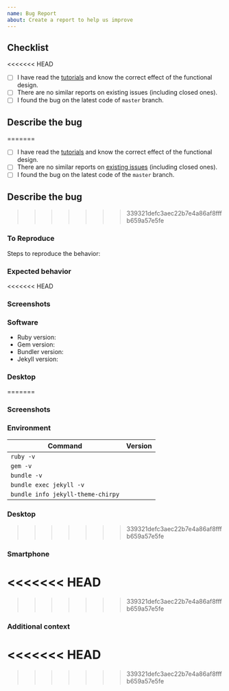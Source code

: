 ```yaml
---
name: Bug Report
about: Create a report to help us improve
---
```


<!-- NOTE: Please maintain all sections, otherwise the issue will be automatically closed :) -->

## Checklist
<<<<<<< HEAD
<!-- Please complete the following list of tasks, and then check it by change the "[ ]" to "[x]" -->
- [ ] I have read the [tutorials](https://chirpy.cotes.info/categories/tutorial/) and know the correct effect of the functional design.
- [ ] There are no similar reports on existing issues (including closed ones).
- [ ] I found the bug on the latest code of `master` branch.

## Describe the bug
=======

<!-- Please complete the following list of tasks, and then check it by changing the "[ ]" to "[x]" -->

- [ ] I have read the [tutorials](https://cotes2020.github.io/chirpy-demo/categories/tutorial/) and know the correct effect of the functional design.
- [ ] There are no similar reports on [existing issues](https://github.com/cotes2020/jekyll-theme-chirpy/issues?q=is%3Aissue) (including closed ones).
- [ ] I found the bug on the latest code of the `master` branch.

## Describe the bug

>>>>>>> 339321defc3aec22b7e4a86af8fffb659a57e5fe
<!-- A clear and concise description of what the bug is. -->

### To Reproduce

Steps to reproduce the behavior:
<!--
1. Go to '...'
2. Click on '....'
3. Scroll down to '....'
4. See error
-->

### Expected behavior
<<<<<<< HEAD
<!-- A clear and concise description of what you expected to happen. -->

### Screenshots
<!-- If applicable, add screenshots to help explain your problem. -->

### Software
<!-- Please complete the following information -->
- Ruby version: <!-- by running: `ruby -v` -->
- Gem version: <!-- by running: `gem -v`-->
- Bundler version: <!-- by running: `bundle -v`-->
- Jekyll version: <!-- by running: `bundle list | grep " jekyll "` -->

### Desktop
=======

<!-- A clear and concise description of what you expected to happen. -->

### Screenshots

<!-- If applicable, add screenshots to help explain your problem. -->

### Environment

| Command                           | Version |
|-----------------------------------|---------|
| `ruby -v`                         |         |
| `gem -v`                          |         |
| `bundle -v`                       |         |
| `bundle exec jekyll -v`           |         |
| `bundle info jekyll-theme-chirpy` |         |

### Desktop

>>>>>>> 339321defc3aec22b7e4a86af8fffb659a57e5fe
<!-- If necessary, uncomment and fill in the following list:
- OS: [e.g. macOS 10.15.6]
- Browser: [e.g. Chrome 85.0.4183.83 (64-bit)]
-->

### Smartphone
<<<<<<< HEAD
=======

>>>>>>> 339321defc3aec22b7e4a86af8fffb659a57e5fe
<!-- If necessary, uncomment and fill in the following list:
- Device: [e.g. iPhone 6]
- OS: [e.g. iOS 13.6.1]
- Browser: [e.g. Chrome 22]
-->

### Additional context
<<<<<<< HEAD
=======

>>>>>>> 339321defc3aec22b7e4a86af8fffb659a57e5fe
<!-- Add any other context about the problem here. -->
